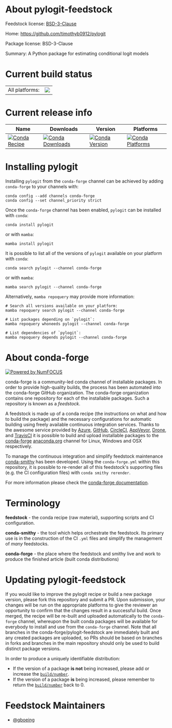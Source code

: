 About pylogit-feedstock
=======================

Feedstock license: [BSD-3-Clause](https://github.com/conda-forge/pylogit-feedstock/blob/main/LICENSE.txt)

Home: https://github.com/timothyb0912/pylogit

Package license: BSD-3-Clause

Summary: A Python package for estimating conditional logit models

Current build status
====================


<table><tr><td>All platforms:</td>
    <td>
      <a href="https://dev.azure.com/conda-forge/feedstock-builds/_build/latest?definitionId=4784&branchName=main">
        <img src="https://dev.azure.com/conda-forge/feedstock-builds/_apis/build/status/pylogit-feedstock?branchName=main">
      </a>
    </td>
  </tr>
</table>

Current release info
====================

| Name | Downloads | Version | Platforms |
| --- | --- | --- | --- |
| [![Conda Recipe](https://img.shields.io/badge/recipe-pylogit-green.svg)](https://anaconda.org/conda-forge/pylogit) | [![Conda Downloads](https://img.shields.io/conda/dn/conda-forge/pylogit.svg)](https://anaconda.org/conda-forge/pylogit) | [![Conda Version](https://img.shields.io/conda/vn/conda-forge/pylogit.svg)](https://anaconda.org/conda-forge/pylogit) | [![Conda Platforms](https://img.shields.io/conda/pn/conda-forge/pylogit.svg)](https://anaconda.org/conda-forge/pylogit) |

Installing pylogit
==================

Installing `pylogit` from the `conda-forge` channel can be achieved by adding `conda-forge` to your channels with:

```
conda config --add channels conda-forge
conda config --set channel_priority strict
```

Once the `conda-forge` channel has been enabled, `pylogit` can be installed with `conda`:

```
conda install pylogit
```

or with `mamba`:

```
mamba install pylogit
```

It is possible to list all of the versions of `pylogit` available on your platform with `conda`:

```
conda search pylogit --channel conda-forge
```

or with `mamba`:

```
mamba search pylogit --channel conda-forge
```

Alternatively, `mamba repoquery` may provide more information:

```
# Search all versions available on your platform:
mamba repoquery search pylogit --channel conda-forge

# List packages depending on `pylogit`:
mamba repoquery whoneeds pylogit --channel conda-forge

# List dependencies of `pylogit`:
mamba repoquery depends pylogit --channel conda-forge
```


About conda-forge
=================

[![Powered by
NumFOCUS](https://img.shields.io/badge/powered%20by-NumFOCUS-orange.svg?style=flat&colorA=E1523D&colorB=007D8A)](https://numfocus.org)

conda-forge is a community-led conda channel of installable packages.
In order to provide high-quality builds, the process has been automated into the
conda-forge GitHub organization. The conda-forge organization contains one repository
for each of the installable packages. Such a repository is known as a *feedstock*.

A feedstock is made up of a conda recipe (the instructions on what and how to build
the package) and the necessary configurations for automatic building using freely
available continuous integration services. Thanks to the awesome service provided by
[Azure](https://azure.microsoft.com/en-us/services/devops/), [GitHub](https://github.com/),
[CircleCI](https://circleci.com/), [AppVeyor](https://www.appveyor.com/),
[Drone](https://cloud.drone.io/welcome), and [TravisCI](https://travis-ci.com/)
it is possible to build and upload installable packages to the
[conda-forge](https://anaconda.org/conda-forge) [anaconda.org](https://anaconda.org/)
channel for Linux, Windows and OSX respectively.

To manage the continuous integration and simplify feedstock maintenance
[conda-smithy](https://github.com/conda-forge/conda-smithy) has been developed.
Using the ``conda-forge.yml`` within this repository, it is possible to re-render all of
this feedstock's supporting files (e.g. the CI configuration files) with ``conda smithy rerender``.

For more information please check the [conda-forge documentation](https://conda-forge.org/docs/).

Terminology
===========

**feedstock** - the conda recipe (raw material), supporting scripts and CI configuration.

**conda-smithy** - the tool which helps orchestrate the feedstock.
                   Its primary use is in the construction of the CI ``.yml`` files
                   and simplify the management of *many* feedstocks.

**conda-forge** - the place where the feedstock and smithy live and work to
                  produce the finished article (built conda distributions)


Updating pylogit-feedstock
==========================

If you would like to improve the pylogit recipe or build a new
package version, please fork this repository and submit a PR. Upon submission,
your changes will be run on the appropriate platforms to give the reviewer an
opportunity to confirm that the changes result in a successful build. Once
merged, the recipe will be re-built and uploaded automatically to the
`conda-forge` channel, whereupon the built conda packages will be available for
everybody to install and use from the `conda-forge` channel.
Note that all branches in the conda-forge/pylogit-feedstock are
immediately built and any created packages are uploaded, so PRs should be based
on branches in forks and branches in the main repository should only be used to
build distinct package versions.

In order to produce a uniquely identifiable distribution:
 * If the version of a package **is not** being increased, please add or increase
   the [``build/number``](https://docs.conda.io/projects/conda-build/en/latest/resources/define-metadata.html#build-number-and-string).
 * If the version of a package **is** being increased, please remember to return
   the [``build/number``](https://docs.conda.io/projects/conda-build/en/latest/resources/define-metadata.html#build-number-and-string)
   back to 0.

Feedstock Maintainers
=====================

* [@gboeing](https://github.com/gboeing/)

